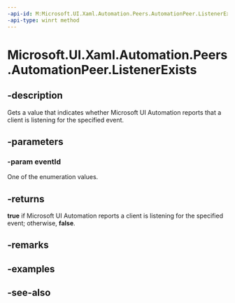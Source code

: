 ```yaml
---
-api-id: M:Microsoft.UI.Xaml.Automation.Peers.AutomationPeer.ListenerExists(Microsoft.UI.Xaml.Automation.Peers.AutomationEvents)
-api-type: winrt method
---
```


<!-- Method syntax
public bool ListenerExists(Windows.UI.Xaml.Automation.Peers.AutomationEvents eventId)
-->

# Microsoft.UI.Xaml.Automation.Peers.AutomationPeer.ListenerExists

## -description
Gets a value that indicates whether Microsoft UI Automation reports that a client is listening for the specified event.

## -parameters
### -param eventId
One of the enumeration values.

## -returns
**true** if Microsoft UI Automation reports a client is listening for the specified event; otherwise, **false**.

## -remarks

## -examples

## -see-also
